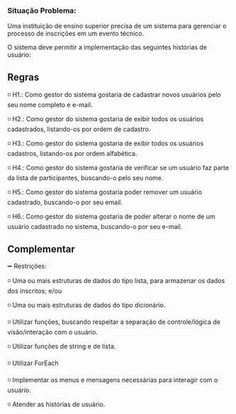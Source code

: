 

### Situação Problema:

Uma instituição de ensino superior precisa de um sistema para gerenciar o processo de inscrições em um evento técnico.

O sistema deve permitir a implementação das seguintes histórias de usuário:

## Regras

:white_medium_small_square: H1.: Como gestor do sistema gostaria de cadastrar novos usuários pelo seu nome completo e e-mail.

:white_medium_small_square: H2.: Como gestor do sistema gostaria de exibir todos os usuários cadastrados, listando-os por ordem de cadastro.

:white_medium_small_square: H3.: Como gestor do sistema gostaria de exibir todos os usuários cadastros, listando-os por ordem alfabética.

:white_medium_small_square: H4.: Como gestor do sistema gostaria de verificar se um usuário faz parte da lista de participantes, buscando-o pelo seu nome.

:white_medium_small_square: H5.: Como gestor do sistema gostaria poder remover um usuário cadastrado, buscando-o por seu email.

:white_medium_small_square: H6.: Como gestor do sistema gostaria de poder alterar o nome de um usuário cadastrado no sistema, buscando-o por seu e-mail.


## Complementar

:heavy_minus_sign: Restrições:

:white_medium_small_square: Uma ou mais estruturas de dados do tipo lista, para armazenar os dados dos inscritos; e/ou

:white_medium_small_square: Uma ou mais estruturas de dados do tipo dicionário.

:white_medium_small_square: Utilizar funções, buscando respeitar a separação de controle/lógica de visão/interação com o usuário.

:white_medium_small_square: Utilizar funções de string e de lista.

:white_medium_small_square: Utilizar ForEach

:white_medium_small_square: Implementar os menus e mensagens necessárias para interagir com o usuário.

:white_medium_small_square: Atender as histórias de usuário.
